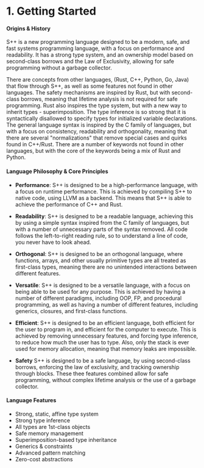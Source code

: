 # 1. Getting Started

#### Origins & History

S++ is a new programming language designed to be a modern, safe, and fast systems programming language, with
a focus on performance and readability. It has a strong type system, and an ownership model based on second-class
borrows and the Law of Exclusivity, allowing for safe programming without a garbage collector.

There are concepts from other languages, (Rust, C++, Python, Go, Java) that flow through S++, as well as some features
not found in other languages. The safety mechanisms are inspired by Rust, but with second-class borrows, meaning that
lifetime analysis is not required for safe programming. Rust also inspires the type system, but with a new way to
inherit types - superimposition. The type inference is so strong that it is syntactically disallowed to specify types
for initialized variable declarations. The general language syntax is inspired by the C family of languages, but with a
focus on consistency, readability and orthogonality, meaning that there are several "normalizations" that remove special
cases and quirks found in C++/Rust. There are a number of keywords not found in other languages, but with the core of
the keywords being a mix of Rust and Python.

#### Language Philosophy & Core Principles

- **Performance**: S++ is designed to be a high-performance language, with a focus on runtime performance. This is
  achieved by compiling S++ to native code, using LLVM as a backend. This means that S++ is able to achieve the
  performance of C++ and Rust.

- **Readability**: S++ is designed to be a readable language, achieving this by using a simple syntax inspired from
  the C family of languages, but with a number of unnecessary parts of the syntax removed. All code follows the
  left-to-right reading rule, so to understand a line of code, you never have to look ahead.

- **Orthogonal**: S++ is designed to be an orthogonal language, where functions, arrays, and other usually primitive
  types are all treated as first-class types, meaning there are no unintended interactions between different features.

- **Versatile**: S++ is designed to be a versatile language, with a focus on being able to be used for any purpose.
  This is achieved by having a number of different paradigms, including OOP, FP, and procedural programming, as well
  as having a number of different features, including generics, closures, and first-class functions.

- **Efficient**: S++ is designed to be an efficient language, both efficient for the user to program in, and
  efficient for the computer to execute. This is achieved by removing unnecessary features, and forcing type inference,
  to reduce how much the user has to type. Also, only the stack is ever used for memory allocation, meaning that
  memory leaks are impossible.

- **Safety** S++ is designed to be a safe language, by using second-class borrows, enforcing the law of exclusivity, and
  tracking ownership through blocks. These thee features combined allow for safe programming, without complex lifetime
  analysis or the use of a garbage collector.

#### Language Features

- Strong, static, affine type system
- Strong type inference
- All types are 1st-class objects
- Safe memory management
- Superimposition-based type inheritance
- Generics & constraints
- Advanced pattern matching
- Zero-cost abstractions
